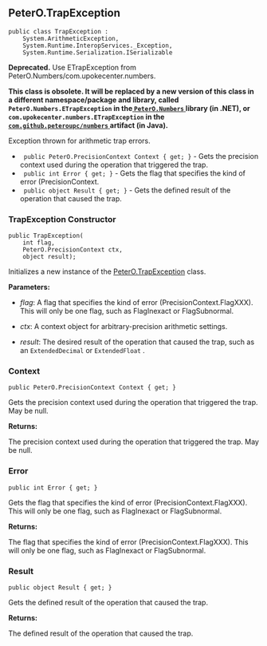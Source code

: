 ## PeterO.TrapException

    public class TrapException :
        System.ArithmeticException,
        System.Runtime.InteropServices._Exception,
        System.Runtime.Serialization.ISerializable

<b>Deprecated.</b> Use ETrapException from PeterO.Numbers/com.upokecenter.numbers.

<b>This class is obsolete. It will be replaced by a new version of this class in a different namespace/package and library, called `PeterO.Numbers.ETrapException` in the<a href="https://www.nuget.org/packages/PeterO.Numbers"> `PeterO.Numbers` </a>library (in .NET), or `com.upokecenter.numbers.ETrapException` in the<a href="https://github.com/peteroupc/numbers-java"> `com.github.peteroupc/numbers` </a>artifact (in Java).</b>

Exception thrown for arithmetic trap errors.

* <code> public PeterO.PrecisionContext Context { get; }</code> - Gets the precision context used during the operation that triggered the trap.
* <code> public int Error { get; }</code> - Gets the flag that specifies the kind of error (PrecisionContext.
* <code> public object Result { get; }</code> - Gets the defined result of the operation that caused the trap.

### TrapException Constructor

    public TrapException(
        int flag,
        PeterO.PrecisionContext ctx,
        object result);

Initializes a new instance of the [PeterO.TrapException](PeterO.TrapException.md) class.

<b>Parameters:</b>

 * <i>flag</i>: A flag that specifies the kind of error (PrecisionContext.FlagXXX). This will only be one flag, such as FlagInexact or FlagSubnormal.

 * <i>ctx</i>: A context object for arbitrary-precision arithmetic settings.

 * <i>result</i>: The desired result of the operation that caused the trap, such as an `ExtendedDecimal` or `ExtendedFloat` .

### Context

    public PeterO.PrecisionContext Context { get; }

Gets the precision context used during the operation that triggered the trap. May be null.

<b>Returns:</b>

The precision context used during the operation that triggered the trap. May be null.

### Error

    public int Error { get; }

Gets the flag that specifies the kind of error (PrecisionContext.FlagXXX). This will only be one flag, such as FlagInexact or FlagSubnormal.

<b>Returns:</b>

The flag that specifies the kind of error (PrecisionContext.FlagXXX). This will only be one flag, such as FlagInexact or FlagSubnormal.

### Result

    public object Result { get; }

Gets the defined result of the operation that caused the trap.

<b>Returns:</b>

The defined result of the operation that caused the trap.
